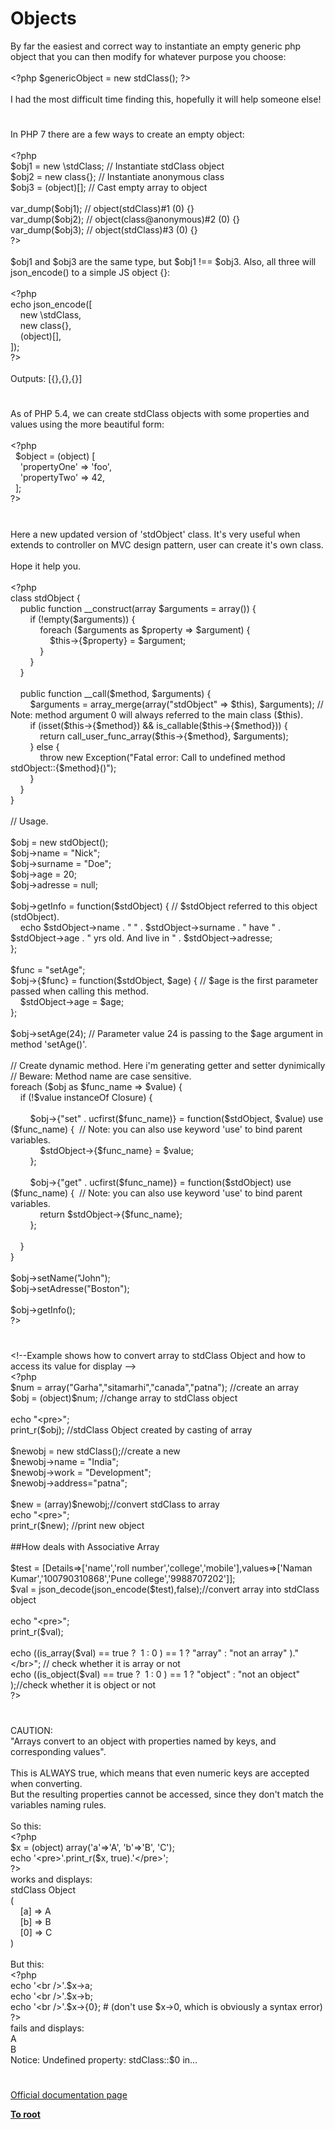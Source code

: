 # Objects




<div class="phpcode"><span class="html">
By far the easiest and correct way to instantiate an empty generic php object that you can then modify for whatever purpose you choose:
<br>
<br><span class="default">&lt;?php $genericObject </span><span class="keyword">= new </span><span class="default">stdClass</span><span class="keyword">(); </span><span class="default">?&gt;
<br></span>
<br>I had the most difficult time finding this, hopefully it will help someone else!</span>
</div>
  

#


<div class="phpcode"><span class="html">
In PHP 7 there are a few ways to create an empty object:<br><br><span class="default">&lt;?php<br>$obj1 </span><span class="keyword">= new \</span><span class="default">stdClass</span><span class="keyword">; </span><span class="comment">// Instantiate stdClass object<br></span><span class="default">$obj2 </span><span class="keyword">= new class{}; </span><span class="comment">// Instantiate anonymous class<br></span><span class="default">$obj3 </span><span class="keyword">= (object)[]; </span><span class="comment">// Cast empty array to object<br><br></span><span class="default">var_dump</span><span class="keyword">(</span><span class="default">$obj1</span><span class="keyword">); </span><span class="comment">// object(stdClass)#1 (0) {}<br></span><span class="default">var_dump</span><span class="keyword">(</span><span class="default">$obj2</span><span class="keyword">); </span><span class="comment">// object(class@anonymous)#2 (0) {}<br></span><span class="default">var_dump</span><span class="keyword">(</span><span class="default">$obj3</span><span class="keyword">); </span><span class="comment">// object(stdClass)#3 (0) {}<br></span><span class="default">?&gt;<br></span><br>$obj1 and $obj3 are the same type, but $obj1 !== $obj3. Also, all three will json_encode() to a simple JS object {}:<br><br><span class="default">&lt;?php<br></span><span class="keyword">echo </span><span class="default">json_encode</span><span class="keyword">([<br>&#xA0; &#xA0; new \</span><span class="default">stdClass</span><span class="keyword">,<br>&#xA0; &#xA0; new class{},<br>&#xA0; &#xA0; (object)[],<br>]);<br></span><span class="default">?&gt;<br></span><br>Outputs: [{},{},{}]</span>
</div>
  

#


<div class="phpcode"><span class="html">
As of PHP 5.4, we can create stdClass objects with some properties and values using the more beautiful form:<br><br><span class="default">&lt;?php<br>&#xA0; $object </span><span class="keyword">= (object) [<br>&#xA0; &#xA0; </span><span class="string">&apos;propertyOne&apos; </span><span class="keyword">=&gt; </span><span class="string">&apos;foo&apos;</span><span class="keyword">,<br>&#xA0; &#xA0; </span><span class="string">&apos;propertyTwo&apos; </span><span class="keyword">=&gt; </span><span class="default">42</span><span class="keyword">,<br>&#xA0; ];<br></span><span class="default">?&gt;</span>
</span>
</div>
  

#


<div class="phpcode"><span class="html">
Here a new updated version of &apos;stdObject&apos; class. It&apos;s very useful when extends to controller on MVC design pattern, user can create it&apos;s own class.<br><br>Hope it help you.<br><br> <span class="default">&lt;?php<br></span><span class="keyword">class </span><span class="default">stdObject </span><span class="keyword">{<br>&#xA0; &#xA0; public function </span><span class="default">__construct</span><span class="keyword">(array </span><span class="default">$arguments </span><span class="keyword">= array()) {<br>&#xA0; &#xA0; &#xA0; &#xA0; if (!empty(</span><span class="default">$arguments</span><span class="keyword">)) {<br>&#xA0; &#xA0; &#xA0; &#xA0; &#xA0; &#xA0; foreach (</span><span class="default">$arguments </span><span class="keyword">as </span><span class="default">$property </span><span class="keyword">=&gt; </span><span class="default">$argument</span><span class="keyword">) {<br>&#xA0; &#xA0; &#xA0; &#xA0; &#xA0; &#xA0; &#xA0; &#xA0; </span><span class="default">$this</span><span class="keyword">-&gt;{</span><span class="default">$property</span><span class="keyword">} = </span><span class="default">$argument</span><span class="keyword">;<br>&#xA0; &#xA0; &#xA0; &#xA0; &#xA0; &#xA0; }<br>&#xA0; &#xA0; &#xA0; &#xA0; }<br>&#xA0; &#xA0; }<br><br>&#xA0; &#xA0; public function </span><span class="default">__call</span><span class="keyword">(</span><span class="default">$method</span><span class="keyword">, </span><span class="default">$arguments</span><span class="keyword">) {<br>&#xA0; &#xA0; &#xA0; &#xA0; </span><span class="default">$arguments </span><span class="keyword">= </span><span class="default">array_merge</span><span class="keyword">(array(</span><span class="string">&quot;stdObject&quot; </span><span class="keyword">=&gt; </span><span class="default">$this</span><span class="keyword">), </span><span class="default">$arguments</span><span class="keyword">); </span><span class="comment">// Note: method argument 0 will always referred to the main class ($this).<br>&#xA0; &#xA0; &#xA0; &#xA0; </span><span class="keyword">if (isset(</span><span class="default">$this</span><span class="keyword">-&gt;{</span><span class="default">$method</span><span class="keyword">}) &amp;&amp; </span><span class="default">is_callable</span><span class="keyword">(</span><span class="default">$this</span><span class="keyword">-&gt;{</span><span class="default">$method</span><span class="keyword">})) {<br>&#xA0; &#xA0; &#xA0; &#xA0; &#xA0; &#xA0; return </span><span class="default">call_user_func_array</span><span class="keyword">(</span><span class="default">$this</span><span class="keyword">-&gt;{</span><span class="default">$method</span><span class="keyword">}, </span><span class="default">$arguments</span><span class="keyword">);<br>&#xA0; &#xA0; &#xA0; &#xA0; } else {<br>&#xA0; &#xA0; &#xA0; &#xA0; &#xA0; &#xA0; throw new </span><span class="default">Exception</span><span class="keyword">(</span><span class="string">&quot;Fatal error: Call to undefined method stdObject::</span><span class="keyword">{</span><span class="default">$method</span><span class="keyword">}</span><span class="string">()&quot;</span><span class="keyword">);<br>&#xA0; &#xA0; &#xA0; &#xA0; }<br>&#xA0; &#xA0; }<br>}<br><br></span><span class="comment">// Usage.<br><br></span><span class="default">$obj </span><span class="keyword">= new </span><span class="default">stdObject</span><span class="keyword">();<br></span><span class="default">$obj</span><span class="keyword">-&gt;</span><span class="default">name </span><span class="keyword">= </span><span class="string">&quot;Nick&quot;</span><span class="keyword">;<br></span><span class="default">$obj</span><span class="keyword">-&gt;</span><span class="default">surname </span><span class="keyword">= </span><span class="string">&quot;Doe&quot;</span><span class="keyword">;<br></span><span class="default">$obj</span><span class="keyword">-&gt;</span><span class="default">age </span><span class="keyword">= </span><span class="default">20</span><span class="keyword">;<br></span><span class="default">$obj</span><span class="keyword">-&gt;</span><span class="default">adresse </span><span class="keyword">= </span><span class="default">null</span><span class="keyword">;<br><br></span><span class="default">$obj</span><span class="keyword">-&gt;</span><span class="default">getInfo </span><span class="keyword">= function(</span><span class="default">$stdObject</span><span class="keyword">) { </span><span class="comment">// $stdObject referred to this object (stdObject).<br>&#xA0; &#xA0; </span><span class="keyword">echo </span><span class="default">$stdObject</span><span class="keyword">-&gt;</span><span class="default">name </span><span class="keyword">. </span><span class="string">&quot; &quot; </span><span class="keyword">. </span><span class="default">$stdObject</span><span class="keyword">-&gt;</span><span class="default">surname </span><span class="keyword">. </span><span class="string">&quot; have &quot; </span><span class="keyword">. </span><span class="default">$stdObject</span><span class="keyword">-&gt;</span><span class="default">age </span><span class="keyword">. </span><span class="string">&quot; yrs old. And live in &quot; </span><span class="keyword">. </span><span class="default">$stdObject</span><span class="keyword">-&gt;</span><span class="default">adresse</span><span class="keyword">;<br>};<br><br></span><span class="default">$func </span><span class="keyword">= </span><span class="string">&quot;setAge&quot;</span><span class="keyword">;<br></span><span class="default">$obj</span><span class="keyword">-&gt;{</span><span class="default">$func</span><span class="keyword">} = function(</span><span class="default">$stdObject</span><span class="keyword">, </span><span class="default">$age</span><span class="keyword">) { </span><span class="comment">// $age is the first parameter passed when calling this method.<br>&#xA0; &#xA0; </span><span class="default">$stdObject</span><span class="keyword">-&gt;</span><span class="default">age </span><span class="keyword">= </span><span class="default">$age</span><span class="keyword">;<br>};<br><br></span><span class="default">$obj</span><span class="keyword">-&gt;</span><span class="default">setAge</span><span class="keyword">(</span><span class="default">24</span><span class="keyword">); </span><span class="comment">// Parameter value 24 is passing to the $age argument in method &apos;setAge()&apos;.<br><br>// Create dynamic method. Here i&apos;m generating getter and setter dynimically<br>// Beware: Method name are case sensitive.<br></span><span class="keyword">foreach (</span><span class="default">$obj </span><span class="keyword">as </span><span class="default">$func_name </span><span class="keyword">=&gt; </span><span class="default">$value</span><span class="keyword">) {<br>&#xA0; &#xA0; if (!</span><span class="default">$value </span><span class="keyword">instanceOf </span><span class="default">Closure</span><span class="keyword">) {<br><br>&#xA0; &#xA0; &#xA0; &#xA0; </span><span class="default">$obj</span><span class="keyword">-&gt;{</span><span class="string">&quot;set&quot; </span><span class="keyword">. </span><span class="default">ucfirst</span><span class="keyword">(</span><span class="default">$func_name</span><span class="keyword">)} = function(</span><span class="default">$stdObject</span><span class="keyword">, </span><span class="default">$value</span><span class="keyword">) use (</span><span class="default">$func_name</span><span class="keyword">) {&#xA0; </span><span class="comment">// Note: you can also use keyword &apos;use&apos; to bind parent variables.<br>&#xA0; &#xA0; &#xA0; &#xA0; &#xA0; &#xA0; </span><span class="default">$stdObject</span><span class="keyword">-&gt;{</span><span class="default">$func_name</span><span class="keyword">} = </span><span class="default">$value</span><span class="keyword">;<br>&#xA0; &#xA0; &#xA0; &#xA0; };<br><br>&#xA0; &#xA0; &#xA0; &#xA0; </span><span class="default">$obj</span><span class="keyword">-&gt;{</span><span class="string">&quot;get&quot; </span><span class="keyword">. </span><span class="default">ucfirst</span><span class="keyword">(</span><span class="default">$func_name</span><span class="keyword">)} = function(</span><span class="default">$stdObject</span><span class="keyword">) use (</span><span class="default">$func_name</span><span class="keyword">) {&#xA0; </span><span class="comment">// Note: you can also use keyword &apos;use&apos; to bind parent variables.<br>&#xA0; &#xA0; &#xA0; &#xA0; &#xA0; &#xA0; </span><span class="keyword">return </span><span class="default">$stdObject</span><span class="keyword">-&gt;{</span><span class="default">$func_name</span><span class="keyword">};<br>&#xA0; &#xA0; &#xA0; &#xA0; };<br><br>&#xA0; &#xA0; }<br>}<br><br></span><span class="default">$obj</span><span class="keyword">-&gt;</span><span class="default">setName</span><span class="keyword">(</span><span class="string">&quot;John&quot;</span><span class="keyword">);<br></span><span class="default">$obj</span><span class="keyword">-&gt;</span><span class="default">setAdresse</span><span class="keyword">(</span><span class="string">&quot;Boston&quot;</span><span class="keyword">);<br><br></span><span class="default">$obj</span><span class="keyword">-&gt;</span><span class="default">getInfo</span><span class="keyword">();<br></span><span class="default">?&gt;</span>
</span>
</div>
  

#


<div class="phpcode"><span class="html">
&lt;!--Example shows how to convert array to stdClass Object and how to access its value for display --&gt;<br><span class="default">&lt;?php <br>$num </span><span class="keyword">= array(</span><span class="string">&quot;Garha&quot;</span><span class="keyword">,</span><span class="string">&quot;sitamarhi&quot;</span><span class="keyword">,</span><span class="string">&quot;canada&quot;</span><span class="keyword">,</span><span class="string">&quot;patna&quot;</span><span class="keyword">); </span><span class="comment">//create an array<br></span><span class="default">$obj </span><span class="keyword">= (object)</span><span class="default">$num</span><span class="keyword">; </span><span class="comment">//change array to stdClass object <br><br></span><span class="keyword">echo </span><span class="string">&quot;&lt;pre&gt;&quot;</span><span class="keyword">;<br></span><span class="default">print_r</span><span class="keyword">(</span><span class="default">$obj</span><span class="keyword">); </span><span class="comment">//stdClass Object created by casting of array <br><br></span><span class="default">$newobj </span><span class="keyword">= new </span><span class="default">stdClass</span><span class="keyword">();</span><span class="comment">//create a new <br></span><span class="default">$newobj</span><span class="keyword">-&gt;</span><span class="default">name </span><span class="keyword">= </span><span class="string">&quot;India&quot;</span><span class="keyword">;<br></span><span class="default">$newobj</span><span class="keyword">-&gt;</span><span class="default">work </span><span class="keyword">= </span><span class="string">&quot;Development&quot;</span><span class="keyword">;<br></span><span class="default">$newobj</span><span class="keyword">-&gt;</span><span class="default">address</span><span class="keyword">=</span><span class="string">&quot;patna&quot;</span><span class="keyword">;<br><br></span><span class="default">$new </span><span class="keyword">= (array)</span><span class="default">$newobj</span><span class="keyword">;</span><span class="comment">//convert stdClass to array<br></span><span class="keyword">echo </span><span class="string">&quot;&lt;pre&gt;&quot;</span><span class="keyword">;<br></span><span class="default">print_r</span><span class="keyword">(</span><span class="default">$new</span><span class="keyword">); </span><span class="comment">//print new object<br><br>##How deals with Associative Array<br><br></span><span class="default">$test </span><span class="keyword">= [</span><span class="default">Details</span><span class="keyword">=&gt;[</span><span class="string">&apos;name&apos;</span><span class="keyword">,</span><span class="string">&apos;roll number&apos;</span><span class="keyword">,</span><span class="string">&apos;college&apos;</span><span class="keyword">,</span><span class="string">&apos;mobile&apos;</span><span class="keyword">],</span><span class="default">values</span><span class="keyword">=&gt;[</span><span class="string">&apos;Naman Kumar&apos;</span><span class="keyword">,</span><span class="string">&apos;100790310868&apos;</span><span class="keyword">,</span><span class="string">&apos;Pune college&apos;</span><span class="keyword">,</span><span class="string">&apos;9988707202&apos;</span><span class="keyword">]];<br></span><span class="default">$val </span><span class="keyword">= </span><span class="default">json_decode</span><span class="keyword">(</span><span class="default">json_encode</span><span class="keyword">(</span><span class="default">$test</span><span class="keyword">),</span><span class="default">false</span><span class="keyword">);</span><span class="comment">//convert array into stdClass object<br><br></span><span class="keyword">echo </span><span class="string">&quot;&lt;pre&gt;&quot;</span><span class="keyword">;<br></span><span class="default">print_r</span><span class="keyword">(</span><span class="default">$val</span><span class="keyword">);<br><br>echo ((</span><span class="default">is_array</span><span class="keyword">(</span><span class="default">$val</span><span class="keyword">) == </span><span class="default">true </span><span class="keyword">?&#xA0; </span><span class="default">1 </span><span class="keyword">: </span><span class="default">0 </span><span class="keyword">) == </span><span class="default">1 </span><span class="keyword">? </span><span class="string">&quot;array&quot; </span><span class="keyword">: </span><span class="string">&quot;not an array&quot; </span><span class="keyword">).</span><span class="string">&quot;&lt;/br&gt;&quot;</span><span class="keyword">; </span><span class="comment">// check whether it is array or not<br></span><span class="keyword">echo ((</span><span class="default">is_object</span><span class="keyword">(</span><span class="default">$val</span><span class="keyword">) == </span><span class="default">true </span><span class="keyword">?&#xA0; </span><span class="default">1 </span><span class="keyword">: </span><span class="default">0 </span><span class="keyword">) == </span><span class="default">1 </span><span class="keyword">? </span><span class="string">&quot;object&quot; </span><span class="keyword">: </span><span class="string">&quot;not an object&quot; </span><span class="keyword">);</span><span class="comment">//check whether it is object or not <br></span><span class="default">?&gt;</span>
</span>
</div>
  

#


<div class="phpcode"><span class="html">
CAUTION:<br>&quot;Arrays convert to an object with properties named by keys, and corresponding values&quot;.<br><br>This is ALWAYS true, which means that even numeric keys are accepted when converting.<br>But the resulting properties cannot be accessed, since they don&apos;t match the variables naming rules.<br><br>So this:<br><span class="default">&lt;?php<br>$x </span><span class="keyword">= (object) array(</span><span class="string">&apos;a&apos;</span><span class="keyword">=&gt;</span><span class="string">&apos;A&apos;</span><span class="keyword">, </span><span class="string">&apos;b&apos;</span><span class="keyword">=&gt;</span><span class="string">&apos;B&apos;</span><span class="keyword">, </span><span class="string">&apos;C&apos;</span><span class="keyword">);<br>echo </span><span class="string">&apos;&lt;pre&gt;&apos;</span><span class="keyword">.</span><span class="default">print_r</span><span class="keyword">(</span><span class="default">$x</span><span class="keyword">, </span><span class="default">true</span><span class="keyword">).</span><span class="string">&apos;&lt;/pre&gt;&apos;</span><span class="keyword">;<br></span><span class="default">?&gt;<br></span>works and displays:<br>stdClass Object<br>(<br>&#xA0; &#xA0; [a] =&gt; A<br>&#xA0; &#xA0; [b] =&gt; B<br>&#xA0; &#xA0; [0] =&gt; C<br>)<br><br>But this:<br><span class="default">&lt;?php<br></span><span class="keyword">echo </span><span class="string">&apos;&lt;br /&gt;&apos;</span><span class="keyword">.</span><span class="default">$x</span><span class="keyword">-&gt;</span><span class="default">a</span><span class="keyword">;<br>echo </span><span class="string">&apos;&lt;br /&gt;&apos;</span><span class="keyword">.</span><span class="default">$x</span><span class="keyword">-&gt;</span><span class="default">b</span><span class="keyword">;<br>echo </span><span class="string">&apos;&lt;br /&gt;&apos;</span><span class="keyword">.</span><span class="default">$x</span><span class="keyword">-&gt;{</span><span class="default">0</span><span class="keyword">}; </span><span class="comment"># (don&apos;t use $x-&gt;0, which is obviously a syntax error)<br></span><span class="default">?&gt;<br></span>fails and displays:<br>A<br>B<br>Notice: Undefined property: stdClass::$0 in...</span>
</div>
  

#

[Official documentation page](https://www.php.net/manual/en/language.types.object.php)

**[To root](/README.md)**